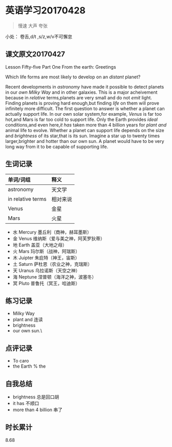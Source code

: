 # 英语学习20170428

> 慢速 大声 夸张

小处： 卷舌,d/t ,s/z,w/v不可懈怠

## 课文原文20170427

Lesson Fifty-five   Part One   From the earth: Greetings

Which life forms are most likely to develop on an _distant_ planet?

Recent developments in _astronomy_ have made it possible to detect planets in our _own_ _Milky Way_ and in other galaxies.
This is a major acheivement because in _relative_ terms,planets are very small and do not _emit_ light.
Finding planets is proving hard enough,but finding _life_ on them will prove infinitely more difficult.
The first question to answer is whether a planet can actually support life.
In our own solar system,for example, _Venus_ is far too hot,and Mars is far too cold to support life.
Only the Earth provides _ideal_ conditions,and even here,_it has_ taken more than 4 billion years for _plant and_ animal life to evolve.
Whether a planet can support life depends on the size and _brightness_ of its star,that is its sun.
Imagine a star up to twenty times larger,brighter and hotter than our own sun.
A planet would have to be very long way from it to be capable of supporting life.


## 生词记录
| 单词/词组 | 释义  |
| :-----| :------|
| astronomy | 天文学 |
| in relative terms | 相对来说 |
| Venus | 金星 |
| Mars | 火星 |

>
 * 水 Mercury  墨丘利（商神，赫耳墨斯）
 * 金 Venus    维纳斯（爱与美之神，阿芙罗狄蒂）
 * 地 Earth    盖亚（大地之母）
 * 火 Mars     玛尔斯（战神，阿瑞斯）
 * 木 Juipter  朱庇特（神王，宙斯）
 * 土 Saturn   萨杜恩（农业之神，克瑞斯）
 * 天 Uranus   乌拉诺斯（天空之神）
 * 海 Neptune  涅普顿（海洋之神，波塞冬）
 * 冥 Pluto    普鲁托（冥王，哈迪斯）

## 练习记录
* Milky Way
* plant and 连读 
* brightness 
* our own sun.\  

## 点评记录
* To caro
 * the Earth % the 
 
 
## 自我总结
* brightness 总是回口胡
* it has 不顺口
* more than 4 billion 串了

## 时长累计
8.68
